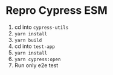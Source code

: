 # Repro Cypress ESM

1. cd into `cypress-utils`
2. `yarn install`
3. `yarn build`
4. cd into `test-app`
5. `yarn install`
6. `yarn cypress:open`
7. Run only e2e test

